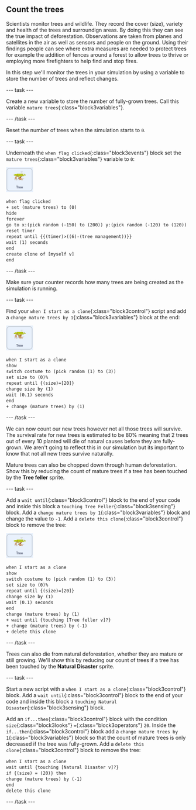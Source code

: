 ## Count the trees

Scientists monitor trees and wildlife. They record the cover (size), variety and health of the trees and surroundign areas. By doing this they can see the true impact of deforestation. Observations are taken from planes and satellites in the air as well as sensors and people on the ground. Using their findings people can see where extra measures are needed to protect trees for example the addition of fences around a forest to allow trees to thrive or employing more firefighters to help find and stop fires.

In this step we'll monitor the trees in your simulation by using a variable to store the number of trees and reflect changes.

--- task ---

Create a new variable to store the number of fully-grown trees. Call this variable `mature trees`{:class="block3variables"}.

--- /task ---

Reset the number of trees when the simulation starts to `0`.

--- task ---

Underneath the `when flag clicked`{:class="block3events"} block set the `mature trees`{:class="block3variables"} variable to `0`:

![image of the Tree sprite](images/tree-sprite.png)

```blocks3
when flag clicked
+ set (mature trees) to (0)
hide
forever
go to x:(pick random (-150) to (200)) y:(pick random (-120) to (120))
reset timer
repeat until {{(timer)>((6)-(tree management))}}
wait (1) seconds
end
create clone of [myself v]
end
```

--- /task ---

Make sure your counter records how many trees are being created as the simulation is running.

--- task ---

Find your `when I start as a clone`{:class="block3control"} script and add a `change mature trees by 1`{:class="block3variables"} block at the end:

![image of the Tree sprite](images/tree-sprite.png)

```blocks3
when I start as a clone
show
switch costume to (pick random (1) to (3))
set size to (0)%
repeat until {(size)=[20]}
change size by (1)
wait (0.1) seconds
end
+ change (mature trees) by (1)
```

--- /task ---

We can now count our new trees however not all those trees will survive. The survival rate for new trees is estimated to be 80% meaning that 2 trees out of every 10 planted will die of natural causes before they are fully-grown. We aren't going to reflect this in our simulation but its important to know that not all new trees survive naturally.

Mature trees can also be chopped down through human deforestation. Show this by reducing the count of mature trees if a tree has been touched by the **Tree feller** sprite. 

--- task ---

Add a `wait until`{:class="block3control"} block to the end of your code and inside this block a `touching Tree Feller`{:class="block3sensing"} block. Add a `change mature trees by 1`{:class="block3variables"} block and change the value to `-1`. Add a `delete this clone`{:class="block3control"} block to remove the tree:

![image of the Tree sprite](images/tree-sprite.png)

```blocks3
when I start as a clone
show
switch costume to (pick random (1) to (3))
set size to (0)%
repeat until {(size)=[20]}
change size by (1)
wait (0.1) seconds
end
change (mature trees) by (1)
+ wait until {touching [Tree feller v]?}
+ change (mature trees) by (-1)
+ delete this clone
```
--- /task ---

Trees can also die from natural deforestation, whether they are mature or still growing. We'll show this by reducing our count of trees if a tree has been touched by the **Natural Disaster** sprite.

--- task ---

Start a new script with a `when I start as a clone`{:class="block3control"} block. Add a `wait until`{:class="block3control"} block to the end of your code and inside this block a `touching Natural Disaster`{:class="block3sensing"} block.

Add an `if...then`{:class="block3control"} block with the condition `size`{:class="block3looks"} `=`{:class="block3operators"} `20`. Inside the `if...then`{:class="block3control"} block add a `change mature trees by 1`{:class="block3variables"} block so that the count of mature trees is only decreased if the tree was fully-grown. Add a `delete this clone`{:class="block3control"} block to remove the tree:

```blocks3
when I start as a clone
wait until {touching [Natural Disaster v]?}
if {(size) = (20)} then
change (mature trees) by (-1)
end
delete this clone
```

--- /task ---
